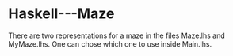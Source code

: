# Haskell---Maze

There are two representations for a maze in the files Maze.lhs and MyMaze.lhs. One can chose which one to use inside Main.lhs.
